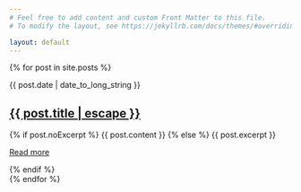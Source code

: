 ```yaml
---
# Feel free to add content and custom Front Matter to this file.
# To modify the layout, see https://jekyllrb.com/docs/themes/#overriding-theme-defaults

layout: default
---
```


{% for post in site.posts %}<div class="post">
  <p class="day-date">{{ post.date | date_to_long_string }}</p>
  <h2 class="post-title"><a href="{{ post.url | relative_url }}">{{ post.title | escape }}</a></h2>
  <div class="post-content" lang="fr">
    {% if post.noExcerpt %}
      {{ post.content }}
    {% else %}
      {{ post.excerpt }}
      <p><a href="{{ post.url | relative_url }}" title="Read {{ post.url | escape }}">Read more</a></p>
    {% endif %}
  </div>
</div>{% endfor %}
